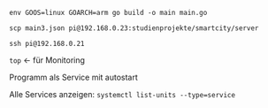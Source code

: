 `env GOOS=linux GOARCH=arm go build -o main main.go`

`scp main3.json pi@192.168.0.23:studienprojekte/smartcity/server`

`ssh pi@192.168.0.21`

`top` <- für Monitoring

Programm als Service mit autostart

Alle Services anzeigen:
`systemctl list-units --type=service`
